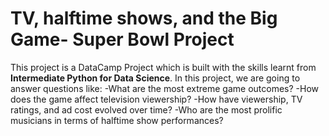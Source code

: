 # TV, halftime shows, and the Big Game- Super Bowl Project
This project is a DataCamp Project which is built with the skills learnt from **Intermediate Python for Data Science**.
In this project, we are going to answer questions like:
-What are the most extreme game outcomes?
-How does the game affect television viewership?
-How have viewership, TV ratings, and ad cost evolved over time?
-Who are the most prolific musicians in terms of halftime show performances?
